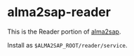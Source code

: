 alma2sap-reader
===============

This is the Reader portion of [alma2sap](https://github.com/uklibraries/alma2sap).

Install as `$ALMA2SAP_ROOT/reader/service`.
